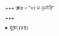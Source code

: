 +++
title = "०९ यः कृणोति"

+++
<details><summary>मूलम् (VS)</summary>

यः कृ॒णोति॑ मृ॒तव॑त्सा॒मव॑तोकामि॒मां स्त्रिय॑म्। तमो॑षधे॒ त्वं ना॑शया॒स्याः क॒मल॑मञ्जि॒वम् ॥
</details>